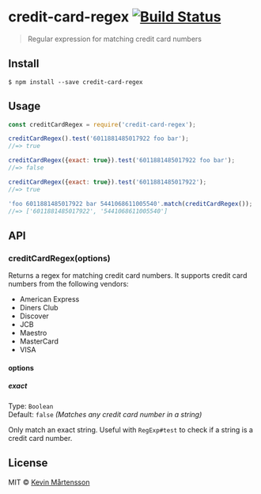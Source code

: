 # credit-card-regex [![Build Status](https://travis-ci.org/kevva/credit-card-regex.svg?branch=master)](https://travis-ci.org/kevva/credit-card-regex)

> Regular expression for matching credit card numbers


## Install

```
$ npm install --save credit-card-regex
```


## Usage

```js
const creditCardRegex = require('credit-card-regex');

creditCardRegex().test('6011881485017922 foo bar');
//=> true

creditCardRegex({exact: true}).test('6011881485017922 foo bar');
//=> false

creditCardRegex({exact: true}).test('6011881485017922');
//=> true

'foo 6011881485017922 bar 5441068611005540'.match(creditCardRegex());
//=> ['6011881485017922', '5441068611005540']
```


## API

### creditCardRegex(options)

Returns a regex for matching credit card numbers. It supports credit card numbers from the following vendors:

* American Express
* Diners Club
* Discover
* JCB
* Maestro
* MasterCard
* VISA

#### options

##### exact

Type: `Boolean`<br>
Default: `false` *(Matches any credit card number in a string)*

Only match an exact string. Useful with `RegExp#test` to check if a string is a credit card number.


## License

MIT © [Kevin Mårtensson](https://github.com/kevva)
